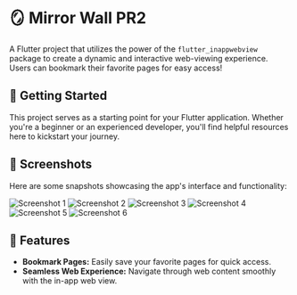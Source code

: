 # 🪞 Mirror Wall PR2

A Flutter project that utilizes the power of the `flutter_inappwebview` package to create a dynamic and interactive web-viewing experience. Users can bookmark their favorite pages for easy access!

## 🚀 Getting Started

This project serves as a starting point for your Flutter application. Whether you're a beginner or an experienced developer, you'll find helpful resources here to kickstart your journey.


## 📸 Screenshots

Here are some snapshots showcasing the app's interface and functionality:

![Screenshot 1](https://github.com/tvishabhatt/Mirror_wall-Pr2/assets/122964289/4d487dfa-5423-4472-a86c-b3efc041c4bb)
![Screenshot 2](https://github.com/tvishabhatt/Mirror_wall-Pr2/assets/122964289/41dc32b5-fc4f-4714-b456-8e54d0f901ed)
![Screenshot 3](https://github.com/tvishabhatt/Mirror_wall-Pr2/assets/122964289/96356620-7bdf-454f-b593-f1c636d88fbf)
![Screenshot 4](https://github.com/tvishabhatt/Mirror_wall-Pr2/assets/122964289/8b1eaf56-6d28-40a5-b3c0-d3cdd462ac0c)
![Screenshot 5](https://github.com/tvishabhatt/Mirror_wall-Pr2/assets/122964289/b9b750f3-ba07-4f8f-af64-283ee2ebc71c)
![Screenshot 6](https://github.com/tvishabhatt/Mirror_wall-Pr2/assets/122964289/62722d8e-50c7-4226-a72d-45cd5adc4df4)

## 🌟 Features

- **Bookmark Pages:** Easily save your favorite pages for quick access.
- **Seamless Web Experience:** Navigate through web content smoothly with the in-app web view.
